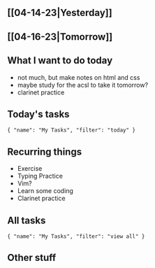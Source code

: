 ## [[04-14-23|Yesterday]]

## [[04-16-23|Tomorrow]]

## What I want to do today
- not much, but make notes on html and css
- maybe study for the acsl to take it tomorrow?
- clarinet practice

## Today's tasks

```todoist 
{ "name": "My Tasks", "filter": "today" } 
```

## Recurring things
- Exercise
- Typing Practice
- Vim?
- Learn some coding
- Clarinet practice


## All tasks

```todoist 
{ "name": "My Tasks", "filter": "view all" } 
```
## Other stuff